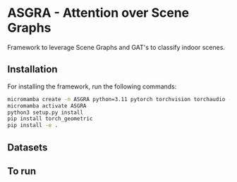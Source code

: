 # ASGRA - Attention over Scene Graphs

Framework to leverage Scene Graphs and GAT's to classify indoor scenes.


## Installation

For installing the framework, run the following commands:

```bash
micromamba create -n ASGRA python=3.11 pytorch torchvision torchaudio -c pytorch -c nvidia
micromamba activate ASGRA 
python3 setup.py install
pip install torch_geometric
pip install -e .
```

## Datasets

## To run

```bash

```